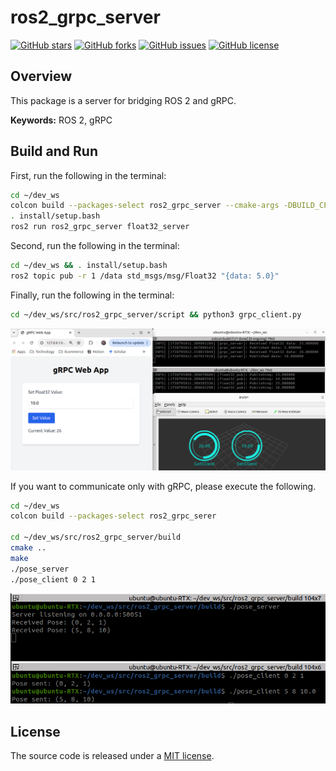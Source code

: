 # ros2_grpc_server

[![GitHub stars](https://img.shields.io/github/stars/tasada038/ros2_grpc_server.svg?style=social&label=Star&maxAge=2592000)](https://github.com/tasada038/ros2_grpc_server/stargazers/)
[![GitHub forks](https://img.shields.io/github/forks/tasada038/ros2_grpc_server.svg?style=social&label=Fork&maxAge=2592000)](https://github.com/tasada038/ros2_grpc_server/forks/)
[![GitHub issues](https://img.shields.io/github/issues/tasada038/ros2_grpc_server.svg)](https://github.com/tasada038/ros2_grpc_server/issues/)
[![GitHub license](https://img.shields.io/github/license/tasada038/ros2_grpc_server.svg)](https://github.com/tasada038/ros2_grpc_server/blob/master/LICENSE)

## Overview

This package is a server for bridging ROS 2 and gRPC.

**Keywords:** ROS 2, gRPC

## Build and Run
First, run the following in the terminal:
```bash
cd ~/dev_ws
colcon build --packages-select ros2_grpc_server --cmake-args -DBUILD_CPP_SOURCE=OFF
. install/setup.bash
ros2 run ros2_grpc_server float32_server
```
Second, run the following in the terminal:
```bash
cd ~/dev_ws && . install/setup.bash
ros2 topic pub -r 1 /data std_msgs/msg/Float32 "{data: 5.0}"
```
Finally, run the following in the terminal:
```bash
cd ~/dev_ws/src/ros2_grpc_server/script && python3 grpc_client.py
```

![grpc_ros2_sample](img/grpc_ros2_sample.png)

If you want to communicate only with gRPC, please execute the following.
```bash
cd ~/dev_ws
colcon build --packages-select ros2_grpc_serer

cd ~/dev_ws/src/ros2_grpc_server/build
cmake ..
make
./pose_server
./pose_client 0 2 1
```

![grpc_cpp_sample](img/grpc_cpp_sample.png)

## License
The source code is released under a [MIT license](LICENSE).